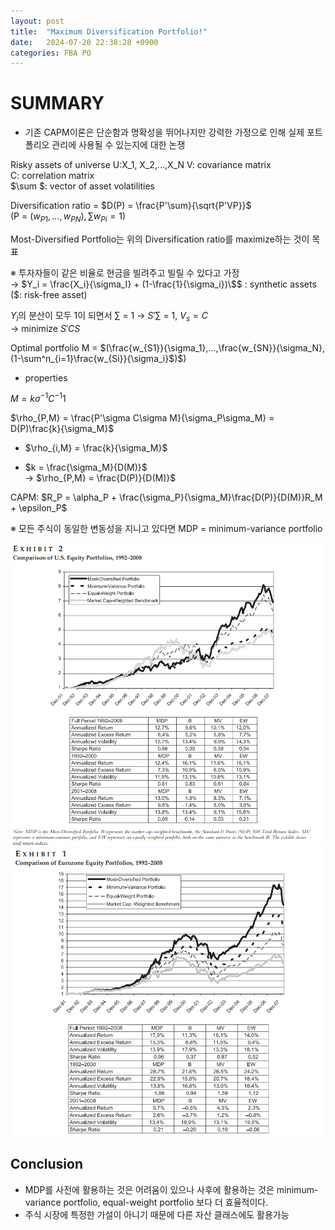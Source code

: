 ```yaml
---
layout: post
title:  "Maximum Diversification Portfolio!"
date:   2024-07-20 22:38:28 +0900
categories: FBA PO
---
```




# SUMMARY

- 기존 CAPM이론은 단순함과 명확성을 뛰어나지만 강력한 가정으로 인해 실제 포트폴리오 관리에 사용될 수 있는지에 대한 논쟁  

Risky assets of universe U:X_1, X_2,...,X_N 
V: covariance matrix  
C: correlation matrix  
$\sum  $: vector of asset volatilities  

Diversification ratio = $D(P) = \frac{P'\sum}{\sqrt{P'VP}}$  
(P = $(w_{P1},...,w_{PN}), \sum w_{Pi} = 1$)  


Most-Diversified Portfolio는 위의 Diversification ratio를 maximize하는 것이 목표  

※ 투자자들이 같은 비율로 현금을 빌려주고 빌릴 수 있다고 가정  
→ $Y_i = \frac{X_i}{\sigma_I} + (1-\frac{1}{\sigma_i})\$$ : synthetic assets  
($: risk-free asset)  

$Y_i$의 분산이 모두 1이 되면서 $\sum$ = 1 → $S'\sum$ = 1, $V_s = C$  
→ minimize $S'CS$  

Optimal portfolio M = $(\frac{w_{S1}}{\sigma_1},...,\frac{w_{SN}}{\sigma_N},(1-\sum^n_{i=1}\frac{w_{Si}}{\sigma_i}$)$)  

- properties  

$M = k\sigma^{-1}C^{-1}1$  

$\rho_{P,M} = \frac{P'\sigma C\sigma M}{\sigma_P\sigma_M} = D(P)\frac{k}{\sigma_M}$  

- $\rho_{i,M} = \frac{k}{\sigma_M}$  

- $k = \frac{\sigma_M}{D(M)}$  
→ $\rho_{P,M} = \frac{D(P)}{D(M)}$  

CAPM: $R_P = \alpha_P + \frac{\sigma_P}{\sigma_M}\frac{D(P)}{D(M)}R_M + \epsilon_P$  


※ 모든 주식이 동일한 변동성을 지니고 있다면 MDP = minimum-variance portfolio  

![alt text](<화면 캡처 2024-05-10 155542.png>)
![alt text](<화면 캡처 2024-05-10 155445.png>)

## Conclusion  

- MDP를 사전에 활용하는 것은 어려움이 있으나 사후에 활용하는 것은 minimum-variance portfolio, equal-weight portfolio 보다 더 효율적이다.  
- 주식 시장에 특정한 가설이 아니기 때문에 다른 자산 클래스에도 활용가능

